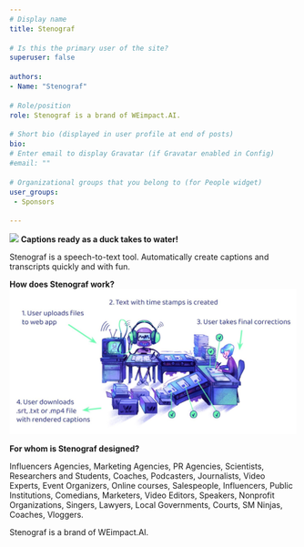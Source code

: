 ```yaml
---
# Display name
title: Stenograf

# Is this the primary user of the site?
superuser: false

authors:
- Name: "Stenograf"

# Role/position
role: Stenograf is a brand of WEimpact.AI.

# Short bio (displayed in user profile at end of posts)
bio: 
# Enter email to display Gravatar (if Gravatar enabled in Config)
#email: ""

# Organizational groups that you belong to (for People widget)
user_groups:
 - Sponsors

---
```

![](./logo.png)
**Captions ready as a duck takes to water!**

Stenograf is a speech-to-text tool.
Automatically create captions and transcripts quickly and with fun.



**How does Stenograf work?**
![](./fig1.jpg)

**For whom is Stenograf designed?**

Influencers Agencies, Marketing Agencies, PR Agencies, Scientists, Researchers and Students, Coaches, Podcasters, Journalists, Video Experts, Event Organizers, Online courses, Salespeople, Influencers, Public Institutions, Comedians, Marketers, Video Editors, Speakers, Nonprofit Organizations, Singers, Lawyers, Local Governments, Courts, SM Ninjas, Coaches, Vloggers.

Stenograf is a brand of WEimpact.AI.

